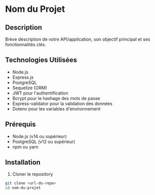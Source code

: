 # Nom du Projet

## Description
Brève description de votre API/application, son objectif principal et ses fonctionnalités clés.

## Technologies Utilisées
- Node.js
- Express.js
- PostgreSQL
- Sequelize (ORM)
- JWT pour l'authentification
- Bcrypt pour le hashage des mots de passe
- Express-validator pour la validation des données
- Dotenv pour les variables d'environnement

## Prérequis
- Node.js (v14 ou supérieur)
- PostgreSQL (v12 ou supérieur)
- npm ou yarn

## Installation

1. Cloner le repository
```bash
git clone <url-du-repo>
cd nom-du-projet